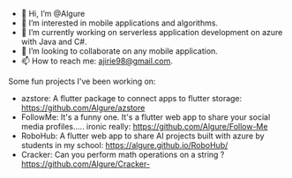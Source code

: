 - 👋 Hi, I’m @Algure
- 👀 I’m interested in mobile applications and algorithms.
- 🌱 I’m currently working on serverless application development on azure with Java and C#.
- 💞️ I’m looking to collaborate on any mobile application.
- 📫 How to reach me: ajirie98@gmail.com.

Some fun projects I've been working on:
- azstore: A flutter package to connect apps to flutter storage: https://github.com/Algure/azstore
- FollowMe: It's a funny one. It's a flutter web app to share your social media profiles..... ironic really: https://github.com/Algure/Follow-Me
- RoboHub: A flutter web app to share AI projects built with azure by students in my school: https://algure.github.io/RoboHub/
- Cracker: Can you perform math operations on a string ? https://github.com/Algure/Cracker-
<!---
Algure/Algure is a ✨ special ✨ repository because its `README.md` (this file) appears on your GitHub profile.
You can click the Preview link to take a look at your changes.
--->
